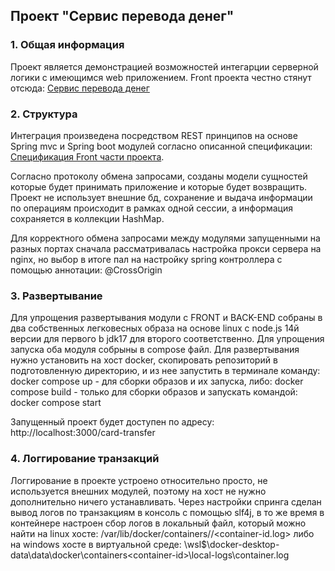 ## Проект "Сервис перевода денег"

### 1. Общая информация

Проект является демонстрацией возможностей интегарции серверной логики с имеющимся web приложением.
Front проекта честно стянут отсюда: [Сервис перевода денег](https://github.com/serp-ya/card-transfer.git)


### 2. Структура
Интеграция произведена посредством REST принципов на основе Spring mvc и Spring boot модулей согласно описанной спецификации: [Спецификация Front части проекта](https://github.com/netology-code/jd-homeworks/blob/master/diploma/MoneyTransferServiceSpecification.yaml).

Согласно протоколу обмена запросами, созданы модели сущностей которые будет принимать приложение и которые будет возвращить.
Проект не использует внешние бд, сохранение и выдача информации по операциям происходит в рамках одной сессии, а информация сохраняется в коллекции HashMap.

Для корректного обмена запросами между модулями запущенными на разных портах сначала рассматривалась настройка прокси сервера на nginx,
но выбор в итоге пал на настройку spring контроллера с помощью аннотации: @CrossOrigin


### 3. Развертывание
Для упрощения развертывания модули с FRONT и BACK-END собраны в два собственных легковесных образа на основе linux с node.js 14й версии для первого b jdk17 для второго соответственно. 
Для упрощения запуска оба модуля собрыны в compose файл. Для развертывания нужно установить на хост docker, скопировать репозиторий в подготовленную директорию, и из нее запустить в терминале команду:
docker compose up - для сборки образов и их запуска, либо: docker compose build - только для сборки образов и запускать командой:
docker compose start

Запущенный проект будет доступен по адресу: http://localhost:3000/card-transfer

### 4. Логгирование транзакций
Логгирование в проекте устроено относительно просто, не используется внешних модулей, поэтому на хост не нужно дополнительно ничего устанавливать.
Через настройки спринга сделан вывод логов по транзакциям в консоль с помощью slf4j, в то же время в контейнере настроен сбор логов в локальный файл, 
который можно найти на linux хосте: /var/lib/docker/containers/<container-id>/<container-id.log>
либо на windows хосте в виртуальной среде:
\\wsl$\docker-desktop-data\data\docker\containers\<container-id>\local-logs\container.log


